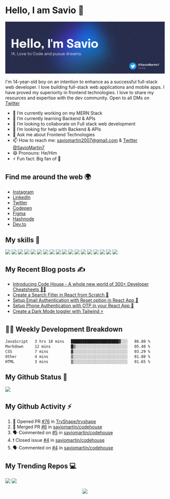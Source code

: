 # Hello, I am Savio 👋

![](./github-banner.png)

I'm 14-year-old boy on an intention to enhance as a successful full-stack web developer. I love building full-stack web applications and mobile apps. I have proved my superiority in frontend technologies. I love to share my resources and expertise with the dev community. Open to all DMs on [Twitter](https://twitter.com/SavioMartin7)

- 🔭 I’m currently working on my MERN Stack
- 🌱 I’m currently learning Backend & APIs
- 👯 I’m looking to collaborate on Full stack web development
- 🤔 I’m looking for help with Backend & APIs
- 💬 Ask me about Frontend Technologies
- 📫 How to reach me: [saviomartin2007@gmail.com](mailto:saviomartin2007@gmail.com) & [Twitter @SavioMartin7](https://twitter.com/SavioMartin7)
- 😄 Pronouns: He/Him
- ⚡ Fun fact: Big fan of 🌈

## Find me around the web 🌍

- [Instagram](https://www.instagram.com/teen_developer/)
- [LinkedIn](https://www.linkedin.com/in/saviomartin)
- [Twitter](https://twitter.com/saviomartin7)
- [Codepen](https://codepen.io/saviomartin/)
- [Figma](https://www.figma.com/@saviomartin)
- [Hashnode](https://hashnode.com/@saviomartin)
- [Dev.to](https://dev.to/saviomartin)

## My skills 🚀

![](https://img.shields.io/badge/HTML5-E34F26?style=for-the-badge&logo=html5&logoColor=white)
![](https://img.shields.io/badge/JavaScript-F7DF1E?style=for-the-badge&logo=javascript&logoColor=black)
![](https://img.shields.io/badge/Node.js-43853D?style=for-the-badge&logo=node.js&logoColor=white)
![](https://img.shields.io/badge/CSS3-1572B6?style=for-the-badge&logo=css3&logoColor=white)
![](https://img.shields.io/badge/Sass-CC6699?style=for-the-badge&logo=sass&logoColor=white)
![](https://img.shields.io/badge/Markdown-000000?style=for-the-badge&logo=markdown&logoColor=white)
![](https://img.shields.io/badge/Express.js-404D59?style=for-the-badge)
![](https://img.shields.io/badge/React-20232A?style=for-the-badge&logo=react&logoColor=61DAFB)
![](https://img.shields.io/badge/Tailwind_CSS-38B2AC?style=for-the-badge&logo=tailwind-css&logoColor=white)
![](https://img.shields.io/badge/Bootstrap-563D7C?style=for-the-badge&logo=bootstrap&logoColor=white)
![](https://img.shields.io/badge/Material--UI-0081CB?style=for-the-badge&logo=material-ui&logoColor=white)
![](https://img.shields.io/badge/Redux-593D88?style=for-the-badge&logo=redux&logoColor=white)
![](https://img.shields.io/badge/jQuery-0769AD?style=for-the-badge&logo=jquery&logoColor=white)
![](https://img.shields.io/badge/Netlify-00C7B7?style=for-the-badge&logo=netlify&logoColor=white)
![](https://img.shields.io/badge/MongoDB-4EA94B?style=for-the-badge&logo=mongodb&logoColor=white)
![](https://img.shields.io/badge/Heroku-430098?style=for-the-badge&logo=heroku&logoColor=white)
![](https://img.shields.io/badge/Google_Cloud-4285F4?style=for-the-badge&logo=google-cloud&logoColor=white)
![](https://img.shields.io/badge/figma-0AC97F?style=for-the-badge&logo=figma&logoColor=white)

## My Recent Blog posts ✍️

<!-- BLOG-POST-LIST:START -->
- [Introducing Code House - A whole new world of 300+ Developer Cheatsheets 👨‍💻](https://savio.xyz/introducing-code-house-a-whole-new-world-of-300-developer-cheatsheets)
- [Create a Search Filter in React from Scratch 🔎](https://savio.xyz/create-a-search-filter-in-react-from-scratch)
- [Setup Email Authentication with Reset option in React App 🚀](https://savio.xyz/setup-email-authentication-with-reset-option-in-react-app)
- [Setup Phone Authentication with OTP in your React App 🚀](https://savio.xyz/setup-phone-authentication-with-otp-in-your-react-app)
- [Create a Dark Mode toggler with Tailwind ⚡️](https://savio.xyz/create-a-dark-mode-toggler-with-tailwind)
<!-- BLOG-POST-LIST:END -->

## 👨‍💻 Weekly Development Breakdown

<!--START_SECTION:waka-->
```text
JavaScript   3 hrs 18 mins   █████████████████████▓░░░   86.80 % 
Markdown     12 mins         █▒░░░░░░░░░░░░░░░░░░░░░░░   05.48 % 
CSS          7 mins          ▓░░░░░░░░░░░░░░░░░░░░░░░░   03.29 % 
Other        4 mins          ▒░░░░░░░░░░░░░░░░░░░░░░░░   01.80 % 
HTML         3 mins          ▒░░░░░░░░░░░░░░░░░░░░░░░░   01.65 % 
```
<!--END_SECTION:waka-->

## My Github Status 🦸

![](https://github-readme-stats.vercel.app/api?username=saviomartin&show_icons=true&bg_color=45,fc00ff,00dbde&title_color=fff&text_color=fff)

## My Github Activity ⚡

<!--START_SECTION:activity-->
1. 💪 Opened PR [#76](https://github.com/TryShape/tryshape/pull/76) in [TryShape/tryshape](https://github.com/TryShape/tryshape)
2. 🎉 Merged PR [#6](https://github.com/saviomartin/codehouse/pull/6) in [saviomartin/codehouse](https://github.com/saviomartin/codehouse)
3. 🗣 Commented on [#5](https://github.com/saviomartin/codehouse/issues/5) in [saviomartin/codehouse](https://github.com/saviomartin/codehouse)
4. ❗️ Closed issue [#4](https://github.com/saviomartin/codehouse/issues/4) in [saviomartin/codehouse](https://github.com/saviomartin/codehouse)
5. 🗣 Commented on [#4](https://github.com/saviomartin/codehouse/issues/4) in [saviomartin/codehouse](https://github.com/saviomartin/codehouse)
<!--END_SECTION:activity-->

## My Trending Repos 💻

[![](https://github-readme-stats.vercel.app/api/pin/?username=saviomartin&repo=gradientking&bg_color=45,fc00ff,00dbde&title_color=fff&text_color=fff)](https://github.com/saviomartin/gradientking)
[![](https://github-readme-stats.vercel.app/api/pin/?username=saviomartin&repo=loficlub&bg_color=45,fc00ff,00dbde&title_color=fff&text_color=fff)](https://github.com/saviomartin/loficlub)

<p align='center'><img src='https://visitor-badge.laobi.icu/badge?page_id=saviomartin'></p>
